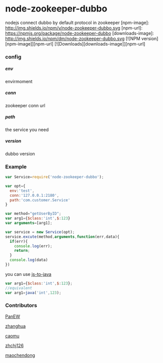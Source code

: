 # node-zookeeper-dubbo
nodejs connect dubbo by default protocol in zookeeper
[npm-image]: http://img.shields.io/npm/v/node-zookeeper-dubbo.svg
[npm-url]: https://npmjs.org/package/node-zookeeper-dubbo
[downloads-image]: http://img.shields.io/npm/dm/node-zookeeper-dubbo.svg
[![NPM version][npm-image]][npm-url] [![Downloads][downloads-image]][npm-url]

### config
##### env
envirmoment
##### conn
zookeeper conn url
##### path
the service you need
##### version
dubbo version

### Example
```javascript
var Service=require('node-zookeeper-dubbo');

var opt={
  env:'test',
  conn:'127.0.0.1:2180',
  path:'com.customer.Service'
}

var method="getUserByID";
var arg1={$class:'int',$:123}
var arguments=[arg1];

var service = new Service(opt);
service.excute(method,arguments,function(err,data){
  if(err){
    console.log(err);
    return;
  }
  console.log(data)
})
```
you can use  [js-to-java](https://github.com/node-modules/js-to-java)
```javascript
var arg1={$class:'int',$:123};
//equivalent
var arg1=java('int',123);
```
### Contributors
[PanEW](https://github.com/p412726700)

[zhanghua](https://github.com/zhanghua499)

[caomu](https://github.com/caomu)

[zhchj126](https://github.com/zhchj126)

[maochendong](https://github.com/maochendong)







